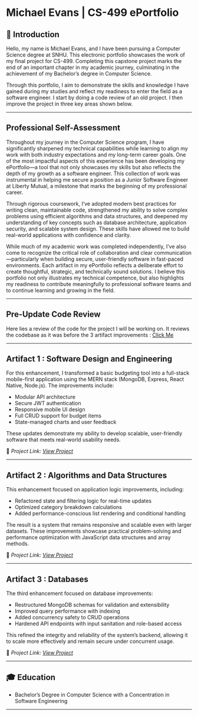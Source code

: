 # Michael Evans | CS-499 ePortfolio

## 📘 Introduction
Hello, my name is Michael Evans, and I have been pursuing a Computer Science degree at SNHU. This electronic portfolio showcases the work of my final project for CS-499. Completing this capstone project marks the end of an important chapter in my academic journey, culminating in the achievement of my Bachelor’s degree in Computer Science.

Through this portfolio, I aim to demonstrate the skills and knowledge I have gained during my studies and reflect my readiness to enter the field as a software engineer. I start by doing a code review of an old project. I then improve the project in three key areas shown below. 

---

## Professional Self-Assessment

Throughout my journey in the Computer Science program, I have significantly sharpened my technical capabilities while learning to align my work with both industry expectations and my long-term career goals. One of the most impactful aspects of this experience has been developing my ePortfolio—a tool that not only showcases my skills but also reflects the depth of my growth as a software engineer. This collection of work was instrumental in helping me secure a position as a Junior Software Engineer at Liberty Mutual, a milestone that marks the beginning of my professional career.

Through rigorous coursework, I’ve adopted modern best practices for writing clean, maintainable code, strengthened my ability to solve complex problems using efficient algorithms and data structures, and deepened my understanding of key concepts such as database architecture, application security, and scalable system design. These skills have allowed me to build real-world applications with confidence and clarity.

While much of my academic work was completed independently, I’ve also come to recognize the critical role of collaboration and clear communication—particularly when building secure, user-friendly software in fast-paced environments. Each artifact in my ePortfolio reflects a deliberate effort to create thoughtful, strategic, and technically sound solutions. I believe this portfolio not only illustrates my technical competence, but also highlights my readiness to contribute meaningfully to professional software teams and to continue learning and growing in the field.


---

## Pre-Update Code Review

Here lies a review of the code for the project I will be working on. It reviews the codebase as it was before the 3 artifact improvements : [Click Me](https://youtu.be/1Rih6nK-rag)

---

## Artifact 1 : Software Design and Engineering

For this enhancement, I transformed a basic budgeting tool into a full-stack mobile-first application using the MERN stack (MongoDB, Express, React Native, Node.js). The improvements include:

- Modular API architecture
- Secure JWT authentication
- Responsive mobile UI design
- Full CRUD support for budget items
- State-managed charts and user feedback

These updates demonstrate my ability to develop scalable, user-friendly software that meets real-world usability needs.

🔗 _Project Link: [View Project](https://github.com/mevans97/personal-finance-mern)_

---

## Artifact 2 : Algorithms and Data Structures

This enhancement focused on application logic improvements, including:

- Refactored state and filtering logic for real-time updates
- Optimized category breakdown calculations
- Added performance-conscious list rendering and conditional handling

The result is a system that remains responsive and scalable even with larger datasets. These improvements showcase practical problem-solving and performance optimization with JavaScript data structures and array methods.

🔗 _Project Link: [View Project](https://github.com/mevans97/personal-finance-mern)_

---

## Artifact 3 : Databases

The third enhancement focused on database improvements:

- Restructured MongoDB schemas for validation and extensibility
- Improved query performance with indexing
- Added concurrency safety to CRUD operations
- Hardened API endpoints with input sanitation and role-based access

This refined the integrity and reliability of the system’s backend, allowing it to scale more effectively and remain secure under concurrent usage.

🔗 _Project Link: [View Project](https://github.com/mevans97/personal-finance-mern)_

---

## 🎓 Education

- Bachelor’s Degree in Computer Science with a Concentration in Software Engineering

---

